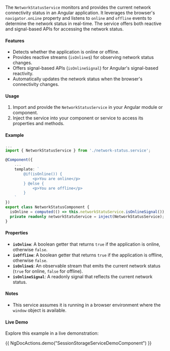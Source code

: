

The `NetworkStatusService` monitors and provides the current network connectivity status in an Angular application. It leverages the browser's `navigator.onLine` property and listens to `online` and `offline` events to determine the network status in real-time. The service offers both reactive and signal-based APIs for accessing the network status.

#### Features
- Detects whether the application is online or offline.
- Provides reactive streams (`isOnline$`) for observing network status changes.
- Offers signal-based APIs (`isOnlineSignal`) for Angular's signal-based reactivity.
- Automatically updates the network status when the browser's connectivity changes.

#### Usage
1. Import and provide the `NetworkStatusService` in your Angular module or component.
2. Inject the service into your component or service to access its properties and methods.

#### Example
```typescript
...
import { NetworkStatusService } from './network-status.service';

@Component({
    ...
    template: `
        @if(isOnline()) {
            <p>You are online</p>
        } @else {
            <p>You are offline</p> 
        }
    `
})
export class NetworkStatusComponent {
  isOnline = computed(() => this.networkStatuService.isOnlineSignal());
  private readonly networkStatuService = inject(NetworkStatusService);
}
```

#### Properties
- **`isOnline`**: A boolean getter that returns `true` if the application is online, otherwise `false`.
- **`isOffline`**: A boolean getter that returns `true` if the application is offline, otherwise `false`.
- **`isOnline$`**: An observable stream that emits the current network status (`true` for online, `false` for offline).
- **`isOnlineSignal`**: A readonly signal that reflects the current network status.

#### Notes
- This service assumes it is running in a browser environment where the `window` object is available.

#### Live Demo

Explore this example in a live demonstration:

{{ NgDocActions.demo("SessionStorageServiceDemoComponent") }}

